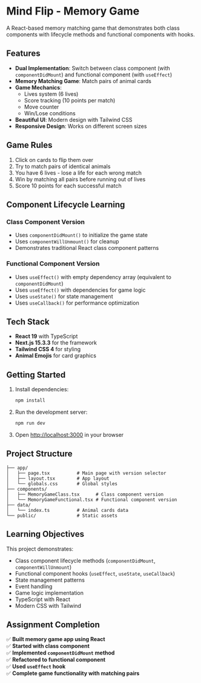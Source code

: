 # Mind Flip - Memory Game

A React-based memory matching game that demonstrates both class components with lifecycle methods and functional components with hooks.

## Features

- **Dual Implementation**: Switch between class component (with `componentDidMount`) and functional component (with `useEffect`)
- **Memory Matching Game**: Match pairs of animal cards
- **Game Mechanics**:
  - Lives system (6 lives)
  - Score tracking (10 points per match)
  - Move counter
  - Win/Lose conditions
- **Beautiful UI**: Modern design with Tailwind CSS
- **Responsive Design**: Works on different screen sizes

## Game Rules

1. Click on cards to flip them over
2. Try to match pairs of identical animals
3. You have 6 lives - lose a life for each wrong match
4. Win by matching all pairs before running out of lives
5. Score 10 points for each successful match

## Component Lifecycle Learning

### Class Component Version

- Uses `componentDidMount()` to initialize the game state
- Uses `componentWillUnmount()` for cleanup
- Demonstrates traditional React class component patterns

### Functional Component Version

- Uses `useEffect()` with empty dependency array (equivalent to `componentDidMount`)
- Uses `useEffect()` with dependencies for game logic
- Uses `useState()` for state management
- Uses `useCallback()` for performance optimization

## Tech Stack

- **React 19** with TypeScript
- **Next.js 15.3.3** for the framework
- **Tailwind CSS 4** for styling
- **Animal Emojis** for card graphics

## Getting Started

1. Install dependencies:

   ```bash
   npm install
   ```

2. Run the development server:

   ```bash
   npm run dev
   ```

3. Open [http://localhost:3000](http://localhost:3000) in your browser

## Project Structure

```
├── app/
│   ├── page.tsx          # Main page with version selector
│   ├── layout.tsx        # App layout
│   └── globals.css       # Global styles
├── components/
│   ├── MemoryGameClass.tsx      # Class component version
│   └── MemoryGameFunctional.tsx # Functional component version
├── data/
│   └── index.ts          # Animal cards data
└── public/               # Static assets
```

## Learning Objectives

This project demonstrates:

- Class component lifecycle methods (`componentDidMount`, `componentWillUnmount`)
- Functional component hooks (`useEffect`, `useState`, `useCallback`)
- State management patterns
- Event handling
- Game logic implementation
- TypeScript with React
- Modern CSS with Tailwind

## Assignment Completion

✅ **Built memory game app using React**  
✅ **Started with class component**  
✅ **Implemented `componentDidMount` method**  
✅ **Refactored to functional component**  
✅ **Used `useEffect` hook**  
✅ **Complete game functionality with matching pairs**
